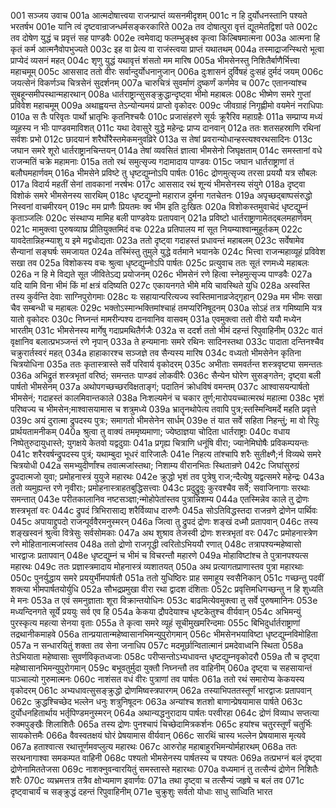 001  सञ्जय उवाच
001a आत्मदोषात्त्वया राजन्प्राप्तं व्यसनमीदृशम्
001c न हि दुर्योधनस्तानि पश्यते भरतर्षभ
001e यानि त्वं दृष्टवान्राजन्धर्मसङ्करकारिते
002a तव दोषात्पुरा वृत्तं द्यूतमेतद्विशां पते
002c तव दोषेण युद्धं च प्रवृत्तं सह पाण्डवैः
002e त्वमेवाद्य फलम्भुङ्क्ष्व कृत्वा किल्बिषमात्मना
003a आत्मना हि कृतं कर्म आत्मनैवोपभुज्यते
003c इह वा प्रेत्य वा राजंस्त्वया प्राप्तं यथातथम्
004a तस्माद्राजन्स्थिरो भूत्वा प्राप्येदं व्यसनं महत्
004c शृणु युद्धं यथावृत्तं शंसतो मम मारिष
005a भीमसेनस्तु निशितैर्बाणैर्भित्त्वा महाचमूम्
005c आससाद ततो वीरः सर्वान्दुर्योधनानुजान्
006a दुःशासनं दुर्विषहं दुःसहं दुर्मदं जयम्
006c जयत्सेनं विकर्णञ्च चित्रसेनं सुदर्शनम्
007a चारुचित्रं सुवर्माणं दुष्कर्णं कर्णमेव च
007c एतानन्यांश्च सुबहून्समीपस्थान्महारथान्
008a धार्तराष्ट्रान्सुसङ्क्रुद्धान्दृष्ट्वा भीमो महाबलः
008c भीष्मेण समरे गुप्तां प्रविवेश महाचमूम्
009a अथाह्वयन्त तेऽन्योन्यमयं प्राप्तो वृकोदरः
009c जीवग्राहं निगृह्णीमो वयमेनं नराधिपाः
010a स तैः परिवृतः पार्थो भ्रातृभिः कृतनिश्चयैः
010c प्रजासंहरणे सूर्यः क्रूरैरिव महाग्रहैः
011a सम्प्राप्य मध्यं व्यूहस्य न भीः पाण्डवमाविशत्
011c यथा देवासुरे युद्धे महेन्द्रः प्राप्य दानवान्
012a ततः शतसहस्राणि रथिनां सर्वशः प्रभो
012c छादयानं शरैर्घोरैस्तमेकमनुवव्रिरे
013a स तेषां प्रवरान्योधान्हस्त्यश्वरथसादिनः
013c जघान समरे शूरो धार्तराष्ट्रानचिन्तयन्
014a तेषां व्यवसितं ज्ञात्वा भीमसेनो जिघृक्षताम्
014c समस्तानां वधे राजन्मतिं चक्रे महामनाः
015a ततो रथं समुत्सृज्य गदामादाय पाण्डवः
015c जघान धार्तराष्ट्राणां तं बलौघमहार्णवम्
016a भीमसेने प्रविष्टे तु धृष्टद्युम्नोऽपि पार्षतः
016c द्रोणमुत्सृज्य तरसा प्रययौ यत्र सौबलः
017a विदार्य महतीं सेनां तावकानां नरर्षभः
017c आससाद रथं शून्यं भीमसेनस्य संयुगे
018a दृष्ट्वा विशोकं समरे भीमसेनस्य सारथिम्
018c धृष्टद्युम्नो महाराज दुर्मना गतचेतनः
019a अपृच्छद्बाष्पसंरुद्धो निस्वनां वाचमीरयन्
019c मम प्राणैः प्रियतमः क्व भीम इति दुःखितः
020a विशोकस्तमुवाचेदं धृष्टद्युम्नं कृताञ्जलिः
020c संस्थाप्य मामिह बली पाण्डवेयः प्रतापवान्
021a प्रविष्टो धार्तराष्ट्राणामेतद्बलमहार्णवम्
021c मामुक्त्वा पुरुषव्याघ्र प्रीतियुक्तमिदं वचः
022a प्रतिपालय मां सूत नियम्याश्वान्मुहूर्तकम्
022c यावदेतान्निहन्म्याशु य इमे मद्वधोद्यताः
023a ततो दृष्ट्वा गदाहस्तं प्रधावन्तं महाबलम्
023c सर्वेषामेव सैन्यानां सङ्घर्षः समजायत
024a तस्मिंस्तु तुमुले युद्धे वर्तमाने भयानके
024c भित्त्वा राजन्महाव्यूहं प्रविवेश सखा तव
025a विशोकस्य वचः श्रुत्वा धृष्टद्युम्नोऽपि पार्षतः
025c प्रत्युवाच ततः सूतं रणमध्ये महाबलः
026a न हि मे विद्यते सूत जीवितेऽद्य प्रयोजनम्
026c भीमसेनं रणे हित्वा स्नेहमुत्सृज्य पाण्डवैः
027a यदि यामि विना भीमं किं मां क्षत्रं वदिष्यति
027c एकायनगते भीमे मयि चावस्थिते युधि
028a अस्वस्ति तस्य कुर्वन्ति देवाः साग्निपुरोगमाः
028c यः सहायान्परित्यज्य स्वस्तिमानाव्रजेद्गृहान्
029a मम भीमः सखा चैव सम्बन्धी च महाबलः
029c भक्तोऽस्मान्भक्तिमांश्चाहं तमप्यरिनिषूदनम्
030a सोऽहं तत्र गमिष्यामि यत्र यातो वृकोदरः
030c निघ्नन्तं मामरीन्पश्य दानवानिव वासवम्
031a एवमुक्त्वा ततो वीरो ययौ मध्येन भारतीम्
031c भीमसेनस्य मार्गेषु गदाप्रमथितैर्गजैः
032a स ददर्श ततो भीमं दहन्तं रिपुवाहिनीम्
032c वातं वृक्षानिव बलात्प्रभञ्जन्तं रणे नृपान्
033a ते हन्यमानाः समरे रथिनः सादिनस्तथा
033c पादाता दन्तिनश्चैव चक्रुरार्तस्वरं महत्
034a हाहाकारश्च सञ्जज्ञे तव सैन्यस्य मारिष
034c वध्यतो भीमसेनेन कृतिना चित्रयोधिना
035a ततः कृतास्त्रास्ते सर्वे परिवार्य वृकोदरम्
035c अभीताः समवर्तन्त शस्त्रवृष्ट्या समन्ततः
036a अभिद्रुतं शस्त्रभृतां वरिष्ठं; समन्ततः पाण्डवं लोकवीरैः
036c सैन्येन घोरेण सुसङ्गतेन; दृष्ट्वा बली पार्षतो भीमसेनम्
037a अथोपगच्छच्छरविक्षताङ्गं; पदातिनं क्रोधविषं वमन्तम्
037c आश्वासयन्पार्षतो भीमसेनं; गदाहस्तं कालमिवान्तकाले
038a निःशल्यमेनं च चकार तूर्ण;मारोपयच्चात्मरथं महात्मा
038c भृशं परिष्वज्य च भीमसेन;माश्वासयामास च शत्रुमध्ये
039a भ्रातॄनथोपेत्य तवापि पुत्र;स्तस्मिन्विमर्दे महति प्रवृत्ते
039c अयं दुरात्मा द्रुपदस्य पुत्रः; समागतो भीमसेनेन सार्धम्
039e तं यात सर्वे सहिता निहन्तुं; मा वो रिपुः प्रार्थयतामनीकम्
040a श्रुत्वा तु वाक्यं तममृष्यमाणा; ज्येष्ठाज्ञया चोदिता धार्तराष्ट्राः
040c वधाय निष्पेतुरुदायुधास्ते; युगक्षये केतवो यद्वदुग्राः
041a प्रगृह्य चित्राणि धनूंषि वीरा; ज्यानेमिघोषैः प्रविकम्पयन्तः
041c शरैरवर्षन्द्रुपदस्य पुत्रं; यथाम्बुदा भूधरं वारिजालैः
041e निहत्य तांश्चापि शरैः सुतीक्ष्णै;र्न विव्यथे समरे चित्रयोधी
042a समभ्युदीर्णांश्च तवात्मजांस्तथा; निशाम्य वीरानभितः स्थितान्रणे
042c जिघांसुरुग्रं द्रुपदात्मजो युवा; प्रमोहनास्त्रं युयुजे महारथः
042e क्रुद्धो भृशं तव पुत्रेषु राज;न्दैत्येषु यद्वत्समरे महेन्द्रः
043a ततो व्यमुह्यन्त रणे नृवीराः; प्रमोहनास्त्राहतबुद्धिसत्त्वाः
043c प्रदुद्रुवुः कुरवश्चैव सर्वे; सवाजिनागाः सरथाः समन्तात्
043e परीतकालानिव नष्टसञ्ज्ञा;न्मोहोपेतांस्तव पुत्रान्निशम्य
044a एतस्मिन्नेव काले तु द्रोणः शस्त्रभृतां वरः
044c द्रुपदं त्रिभिरासाद्य शरैर्विव्याध दारुणैः
045a सोऽतिविद्धस्तदा राजन्रणे द्रोणेन पार्थिवः
045c अपायाद्द्रुपदो राजन्पूर्ववैरमनुस्मरन्
046a जित्वा तु द्रुपदं द्रोणः शङ्खं दध्मौ प्रतापवान्
046c तस्य शङ्खस्वनं श्रुत्वा वित्रेसुः सर्वसोमकाः
047a अथ शुश्राव तेजस्वी द्रोणः शस्त्रभृतां वरः
047c प्रमोहनास्त्रेण रणे मोहितानात्मजांस्तव
048a ततो द्रोणो राजगृद्धी त्वरितोऽभिययौ रणात्
048c तत्रापश्यन्महेष्वासो भारद्वाजः प्रतापवान्
048e धृष्टद्युम्नं च भीमं च विचरन्तौ महारणे
049a मोहाविष्टांश्च ते पुत्रानपश्यत्स महारथः
049c ततः प्रज्ञास्त्रमादाय मोहनास्त्रं व्यशातयत्
050a अथ प्रत्यागतप्राणास्तव पुत्रा महारथाः
050c पुनर्युद्धाय समरे प्रययुर्भीमपार्षतौ
051a ततो युधिष्ठिरः प्राह समाहूय स्वसैनिकान्
051c गच्छन्तु पदवीं शक्त्या भीमपार्षतयोर्युधि
052a सौभद्रप्रमुखा वीरा रथा द्वादश दंशिताः
052c प्रवृत्तिमधिगच्छन्तु न हि शुध्यति मे मनः
053a त एवं समनुज्ञाताः शूरा विक्रान्तयोधिनः
053c बाढमित्येवमुक्त्वा तु सर्वे पुरुषमानिनः
053e मध्यन्दिनगते सूर्ये प्रययुः सर्व एव हि
054a केकया द्रौपदेयाश्च धृष्टकेतुश्च वीर्यवान्
054c अभिमन्युं पुरस्कृत्य महत्या सेनया वृताः
055a ते कृत्वा समरे व्यूहं सूचीमुखमरिन्दमाः
055c बिभिदुर्धार्तराष्ट्राणां तद्रथानीकमाहवे
056a तान्प्रयातान्महेष्वासानभिमन्युपुरोगमान्
056c भीमसेनभयाविष्टा धृष्टद्युम्नविमोहिता
057a न सन्धारयितुं शक्ता तव सेना जनाधिप
057c मदमूर्छान्वितात्मानं प्रमदेवाध्वनि स्थिता
058a तेऽभियाता महेष्वासाः सुवर्णविकृतध्वजाः
058c परीप्सन्तोऽभ्यधावन्त धृष्टद्युम्नवृकोदरौ
059a तौ च दृष्ट्वा महेष्वासानभिमन्युपुरोगमान्
059c बभूवतुर्मुदा युक्तौ निघ्नन्तौ तव वाहिनीम्
060a दृष्ट्वा च सहसायान्तं पाञ्चाल्यो गुरुमात्मनः
060c नाशंसत वधं वीरः पुत्राणां तव पार्षतः
061a ततो रथं समारोप्य केकयस्य वृकोदरम्
061c अभ्यधावत्सुसङ्क्रुद्धो द्रोणमिष्वस्त्रपारगम्
062a तस्याभिपततस्तूर्णं भारद्वाजः प्रतापवान्
062c क्रुद्धश्चिच्छेद भल्लेन धनुः शत्रुनिषूदनः
063a अन्यांश्च शतशो बाणान्प्रेषयामास पार्षते
063c दुर्योधनहितार्थाय भर्तृपिण्डमनुस्मरन्
064a अथान्यद्धनुरादाय पार्षतः परवीरहा
064c द्रोणं विव्याध सप्तत्या रुक्मपुङ्खैः शिलाशितैः
065a तस्य द्रोणः पुनश्चापं चिच्छेदामित्रकर्शनः
065c हयांश्च चतुरस्तूर्णं चतुर्भिः सायकोत्तमैः
066a वैवस्वतक्षयं घोरं प्रेषयामास वीर्यवान्
066c सारथिं चास्य भल्लेन प्रेषयामास मृत्यवे
067a हताश्वात्स रथात्तूर्णमवप्लुत्य महारथः
067c आरुरोह महाबाहुरभिमन्योर्महारथम्
068a ततः सरथनागाश्वा समकम्पत वाहिनी
068c पश्यतो भीमसेनस्य पार्षतस्य च पश्यतः
069a तत्प्रभग्नं बलं दृष्ट्वा द्रोणेनामिततेजसा
069c नाशक्नुवन्वारयितुं समस्तास्ते महारथाः
070a वध्यमानं तु तत्सैन्यं द्रोणेन निशितैः शरैः
070c व्यभ्रमत्तत्र तत्रैव क्षोभ्यमाण इवार्णवः
071a तथा दृष्ट्वा च तत्सैन्यं जहृषे च बलं तव
071c दृष्ट्वाचार्यं च सङ्क्रुद्धं दहन्तं रिपुवाहिनीम्
071e चुक्रुशुः सर्वतो योधाः साधु साध्विति भारत

